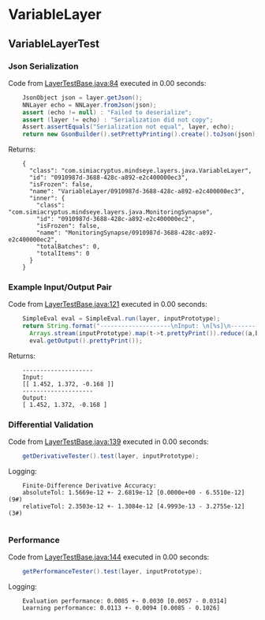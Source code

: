 # VariableLayer
## VariableLayerTest
### Json Serialization
Code from [LayerTestBase.java:84](../../../../../../../../MindsEye/src/test/java/com/simiacryptus/mindseye/layers/LayerTestBase.java#L84) executed in 0.00 seconds: 
```java
    JsonObject json = layer.getJson();
    NNLayer echo = NNLayer.fromJson(json);
    assert (echo != null) : "Failed to deserialize";
    assert (layer != echo) : "Serialization did not copy";
    Assert.assertEquals("Serialization not equal", layer, echo);
    return new GsonBuilder().setPrettyPrinting().create().toJson(json);
```

Returns: 

```
    {
      "class": "com.simiacryptus.mindseye.layers.java.VariableLayer",
      "id": "0910987d-3688-428c-a892-e2c400000ec3",
      "isFrozen": false,
      "name": "VariableLayer/0910987d-3688-428c-a892-e2c400000ec3",
      "inner": {
        "class": "com.simiacryptus.mindseye.layers.java.MonitoringSynapse",
        "id": "0910987d-3688-428c-a892-e2c400000ec2",
        "isFrozen": false,
        "name": "MonitoringSynapse/0910987d-3688-428c-a892-e2c400000ec2",
        "totalBatches": 0,
        "totalItems": 0
      }
    }
```



### Example Input/Output Pair
Code from [LayerTestBase.java:121](../../../../../../../../MindsEye/src/test/java/com/simiacryptus/mindseye/layers/LayerTestBase.java#L121) executed in 0.00 seconds: 
```java
    SimpleEval eval = SimpleEval.run(layer, inputPrototype);
    return String.format("--------------------\nInput: \n[%s]\n--------------------\nOutput: \n%s",
      Arrays.stream(inputPrototype).map(t->t.prettyPrint()).reduce((a,b)->a+",\n"+b).get(),
      eval.getOutput().prettyPrint());
```

Returns: 

```
    --------------------
    Input: 
    [[ 1.452, 1.372, -0.168 ]]
    --------------------
    Output: 
    [ 1.452, 1.372, -0.168 ]
```



### Differential Validation
Code from [LayerTestBase.java:139](../../../../../../../../MindsEye/src/test/java/com/simiacryptus/mindseye/layers/LayerTestBase.java#L139) executed in 0.00 seconds: 
```java
    getDerivativeTester().test(layer, inputPrototype);
```
Logging: 
```
    Finite-Difference Derivative Accuracy:
    absoluteTol: 1.5669e-12 +- 2.6819e-12 [0.0000e+00 - 6.5510e-12] (9#)
    relativeTol: 2.3503e-12 +- 1.3084e-12 [4.9993e-13 - 3.2755e-12] (3#)
    
```

### Performance
Code from [LayerTestBase.java:144](../../../../../../../../MindsEye/src/test/java/com/simiacryptus/mindseye/layers/LayerTestBase.java#L144) executed in 0.00 seconds: 
```java
    getPerformanceTester().test(layer, inputPrototype);
```
Logging: 
```
    Evaluation performance: 0.0085 +- 0.0030 [0.0057 - 0.0314]
    Learning performance: 0.0113 +- 0.0094 [0.0085 - 0.1026]
    
```

